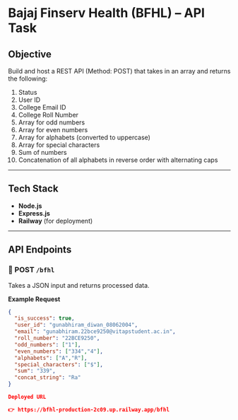 # Bajaj Finserv Health (BFHL) – API Task

## Objective
Build and host a REST API (Method: POST) that takes in an array and returns the following:

1. Status  
2. User ID  
3. College Email ID  
4. College Roll Number  
5. Array for odd numbers  
6. Array for even numbers  
7. Array for alphabets (converted to uppercase)  
8. Array for special characters  
9. Sum of numbers  
10. Concatenation of all alphabets in reverse order with alternating caps  

---

## Tech Stack
- **Node.js**  
- **Express.js**  
- **Railway** (for deployment)  

---

## API Endpoints

### 🔹 POST `/bfhl`
Takes a JSON input and returns processed data.

**Example Request**
```json
{
  "is_success": true,
  "user_id": "gunabhiram_diwan_08062004",
  "email": "gunabhiram.22bce9250@vitapstudent.ac.in",
  "roll_number": "22BCE9250",
  "odd_numbers": ["1"],
  "even_numbers": ["334","4"],
  "alphabets": ["A","R"],
  "special_characters": ["$"],
  "sum": "339",
  "concat_string": "Ra"
}

Deployed URL

👉 https://bfhl-production-2c09.up.railway.app/bfhl
